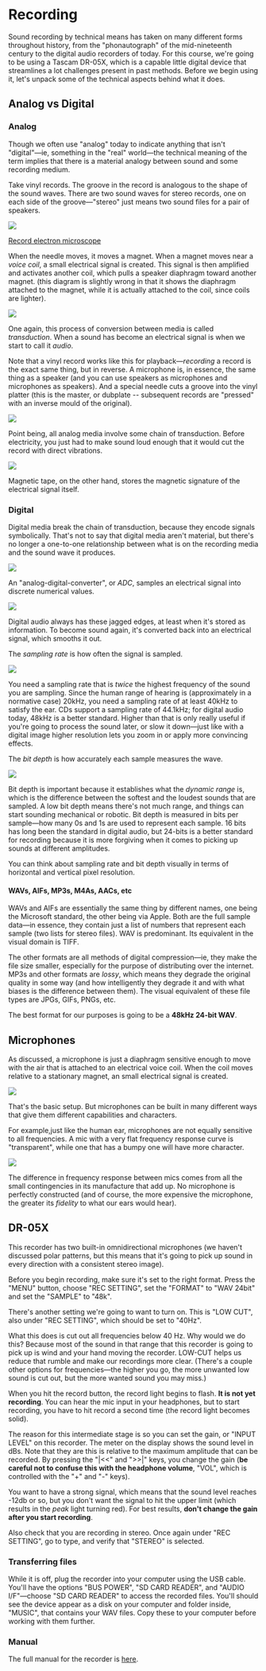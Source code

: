 # Recording

Sound recording by technical means has taken on many different forms throughout history, from the "phonautograph" of the mid-nineteenth century to the digital audio recorders of today. For this course, we're going to be using a Tascam DR-05X, which is a capable little digital device that streamlines a lot challenges present in past methods. Before we begin using it, let's unpack some of the technical aspects behind what it does.

## Analog vs Digital

### Analog

Though we often use "analog" today to indicate anything that isn't "digital"—ie, something in the "real" world—the technical meaning of the term implies that there is a material analogy between sound and some recording medium.

Take vinyl records. The groove in the record is analogous to the shape of the sound waves. There are two sound waves for stereo records, one on each side of the groove—"stereo" just means two sound files for a pair of speakers.

![](media/02_01_record_waves.png)

[Record electron microscope](media/02_01_record.mp4)

When the needle moves, it moves a magnet. When a magnet moves near a _voice coil_, a small electrical signal is created. This signal is then amplified and activates another coil, which pulls a speaker diaphragm toward another magnet. (this diagram is slightly wrong in that it shows the diaphragm attached to the magnet, while it is actually attached to the coil, since coils are lighter).

![](media/02_02_record_transduction.png)

One again, this process of conversion between media is called _transduction_. When a sound has become an electrical signal is when we start to call it _audio_.

Note that a vinyl record works like this for playback—_recording_ a record is the exact same thing, but in reverse. A microphone is, in essence, the same thing as a speaker (and you can use speakers as microphones and microphones as speakers). And a special needle cuts a groove into the vinyl platter (this is the master, or dubplate -- subsequent records are "pressed" with an inverse mould of the original).

![](media/02_02_record_transduction_2.png)

Point being, all analog media involve some chain of transduction. Before electricity, you just had to make sound loud enough that it would cut the record with direct vibrations.

![](media/02_04_pre_electric.jpg)

Magnetic tape, on the other hand, stores the magnetic signature of the electrical signal itself.


### Digital

Digital media break the chain of transduction, because they encode signals symbolically. That's not to say that digital media aren't material, but there's no longer a one-to-one relationship between what is on the recording media and the sound wave it produces.

![](media/02_05_adc.png)

An "analog-digital-converter", or _ADC_, samples an electrical signal into discrete numerical values.

![](media/02_06_digital_signal.png)

Digital audio always has these jagged edges, at least when it's stored as information. To become sound again, it's converted back into an electrical signal, which smooths it out.

The _sampling rate_ is how often the signal is sampled.

![](media/02_07_sampling_rate.png)

You need a sampling rate that is _twice_ the highest frequency of the sound you are sampling. Since the human range of hearing is (approximately in a normative case) 20kHz, you need a sampling rate of at least 40kHz to satisfy the ear. CDs support a sampling rate of 44.1kHz; for digital audio today, 48kHz is a better standard. Higher than that is only really useful if you're going to process the sound later, or slow it down—just like with a digital image higher resolution lets you zoom in or apply more convincing effects.

The _bit depth_ is how accurately each sample measures the wave.

![](media/02_08_bit_depth.jpg)

Bit depth is important because it establishes what the _dynamic range_ is, which is the difference between the softest and the loudest sounds that are sampled. A low bit depth means there's not much range, and things can start sounding mechanical or robotic. Bit depth is measured in bits per sample—how many 0s and 1s are used to represent each sample. 16 bits has long been the standard in digital audio, but 24-bits is a better standard for recording because it is more forgiving when it comes to picking up sounds at different amplitudes.

You can think about sampling rate and bit depth visually in terms of horizontal and vertical pixel resolution.


#### WAVs, AIFs, MP3s, M4As, AACs, etc

WAVs and AIFs are essentially the same thing by different names, one being the Microsoft standard, the other being via Apple. Both are the full sample data—in essence, they contain just a list of numbers that represent each sample (two lists for stereo files). WAV is predominant. Its equivalent in the visual domain is TIFF.

The other formats are all methods of digital compression—ie, they make the file size smaller, especially for the purpose of distributing over the internet. MP3s and other formats are _lossy_, which means they degrade the original quality in some way (and how intelligently they degrade it and with what biases is the difference between them). The visual equivalent of these file types are JPGs, GIFs, PNGs, etc.

The best format for our purposes is going to be a **48kHz 24-bit WAV**.


## Microphones

As discussed, a microphone is just a diaphragm sensitive enough to move with the air that is attached to an electrical voice coil. When the coil moves relative to a stationary magnet, an small electrical signal is created.

![](media/02_09_microphone.jpg)

That's the basic setup. But microphones can be built in many different ways that give them different capabilities and characters.

For example,just like the human ear, microphones are not equally sensitive to all frequencies. A mic with a very flat frequency response curve is "transparent", while one that has a bumpy one will have more character.

![](media/02_11_frequency_response.png)

The difference in frequency response between mics comes from all the small contingencies in its manufacture that add up. No microphone is perfectly constructed (and of course, the more expensive the microphone, the greater its _fidelity_ to what our ears would hear).


## DR-05X

This recorder has two built-in omnidirectional microphones (we haven't discussed polar patterns, but this means that it's going to pick up sound in every direction with a consistent stereo image).

Before you begin recording, make sure it's set to the right format. Press the "MENU" button, choose "REC SETTING", set the "FORMAT" to "WAV 24bit" and set the "SAMPLE" to "48k".

There's another setting we're going to want to turn on. This is "LOW CUT", also under "REC SETTING", which should be set to "40Hz".

What this does is cut out all frequencies below 40 Hz. Why would we do this? Because most of the sound in that range that this recorder is going to pick up is wind and your hand moving the recorder. LOW-CUT helps us reduce that rumble and make our recordings more clear. (There's a couple other options for frequencies—the higher you go, the more unwanted low sound is cut out, but the more wanted sound you may miss.)

When you hit the record button, the record light begins to flash. **It is not yet recording**. You can hear the mic input in your headphones, but to start recording, you have to hit record a second time (the record light becomes solid).

The reason for this intermediate stage is so you can set the gain, or "INPUT LEVEL" on this recorder. The meter on the display shows the sound level in dBs. Note that they are this is relative to the maximum amplitude that can be recorded. By pressing the "|<<" and ">>|" keys, you change the gain (**be careful not to confuse this with the headphone volume**, "VOL", which is controlled with the "+" and "-" keys).

You want to have a strong signal, which means that the sound level reaches -12db or so, but you don't want the signal to hit the upper limit (which results in the _peak_ light turning red). For best results, **don't change the gain after you start recording**.

Also check that you are recording in stereo. Once again under "REC SETTING", go to type, and verify that "STEREO" is selected.

### Transferring files

While it is off, plug the recorder into your computer using the USB cable. You'll have the options "BUS POWER", "SD CARD READER", and "AUDIO I/F"—choose "SD CARD READER" to access the recorded files. You'll should see the device appear as a disk on your computer and folder inside, "MUSIC", that contains your WAV files. Copy these to your computer before working with them further.

### Manual

The full manual for the recorder is [here](media/tascam_manual.pdf).
